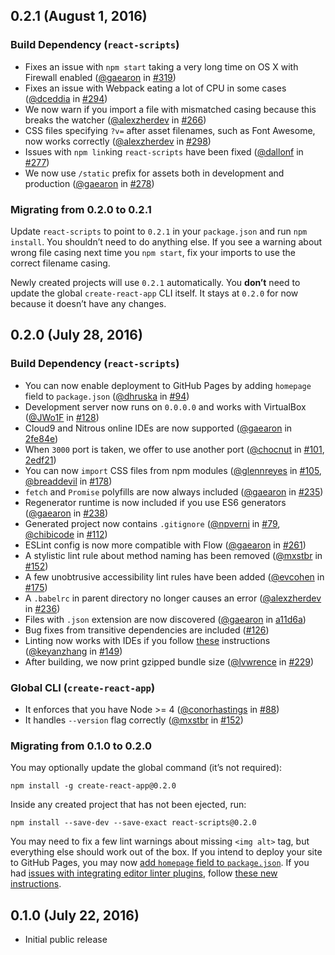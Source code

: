 ## 0.2.1 (August 1, 2016)

### Build Dependency (`react-scripts`)

* Fixes an issue with `npm start` taking a very long time on OS X with Firewall enabled ([@gaearon](https://github.com/gaearon) in [#319](https://github.com/facebookincubator/create-react-app/pull/319))
* Fixes an issue with Webpack eating a lot of CPU in some cases ([@dceddia](https://github.com/dceddia) in [#294](https://github.com/facebookincubator/create-react-app/pull/294))
* We now warn if you import a file with mismatched casing because this breaks the watcher ([@alexzherdev](https://github.com/alexzherdev) in [#266](https://github.com/facebookincubator/create-react-app/pull/266))
* CSS files specifying `?v=` after asset filenames, such as Font Awesome, now works correctly ([@alexzherdev](https://github.com/alexzherdev) in [#298](https://github.com/facebookincubator/create-react-app/pull/298))
* Issues with `npm link`ing `react-scripts` have been fixed ([@dallonf](https://github.com/dallonf) in [#277](https://github.com/facebookincubator/create-react-app/pull/277))
* We now use `/static` prefix for assets both in development and production ([@gaearon](https://github.com/gaearon) in [#278](https://github.com/facebookincubator/create-react-app/pull/278))

### Migrating from 0.2.0 to 0.2.1

Update `react-scripts` to point to `0.2.1` in your `package.json` and run `npm install`. You shouldn’t need to do anything else. If you see a warning about wrong file casing next time you `npm start`, fix your imports to use the correct filename casing.

Newly created projects will use `0.2.1` automatically. You **don’t** need to update the global `create-react-app` CLI itself. It stays at `0.2.0` for now because it doesn’t have any changes.

## 0.2.0 (July 28, 2016)

### Build Dependency (`react-scripts`)

* You can now enable deployment to GitHub Pages by adding `homepage` field to `package.json` ([@dhruska](https://github.com/dhruska) in [#94](https://github.com/facebookincubator/create-react-app/pull/94))
* Development server now runs on `0.0.0.0` and works with VirtualBox ([@JWo1F](https://github.com/JWo1F) in [#128](https://github.com/facebookincubator/create-react-app/pull/128))
* Cloud9 and Nitrous online IDEs are now supported ([@gaearon](http://github.com/gaearon) in [2fe84e](https://github.com/facebookincubator/create-react-app/commit/2fe84ecded55f1d5258d91f9c2c07698ae0d2fb4))
* When `3000` port is taken, we offer to use another port ([@chocnut](https://github.com/chocnut) in [#101](https://github.com/facebookincubator/create-react-app/pull/101), [2edf21](https://github.com/facebookincubator/create-react-app/commit/2edf2180f2aa6bf647807d0b1fcd95f4cfe4a558))
* You can now `import` CSS files from npm modules ([@glennreyes](https://github.com/glennreyes) in [#105](https://github.com/facebookincubator/create-react-app/pull/105), [@breaddevil](https://github.com/breaddevil) in [#178](https://github.com/facebookincubator/create-react-app/pull/178))
* `fetch` and `Promise` polyfills are now always included ([@gaearon](https://github.com/gaearon) in [#235](https://github.com/facebookincubator/create-react-app/pull/235))
* Regenerator runtime is now included if you use ES6 generators ([@gaearon](https://github.com/gaearon) in [#238](https://github.com/facebookincubator/create-react-app/pull/238))
* Generated project now contains `.gitignore` ([@npverni](https://github.com/npverni) in [#79](https://github.com/facebookincubator/create-react-app/pull/79), [@chibicode](https://github.com/chibicode) in [#112](https://github.com/facebookincubator/create-react-app/pull/112))
* ESLint config is now more compatible with Flow ([@gaearon](https://github.com/gaearon) in [#261](https://github.com/facebookincubator/create-react-app/pull/261))
* A stylistic lint rule about method naming has been removed ([@mxstbr](https://github.com/mxstbr) in [#152](https://github.com/facebookincubator/create-react-app/pull/157))
* A few unobtrusive accessibility lint rules have been added ([@evcohen](https://github.com/evcohen) in [#175](https://github.com/facebookincubator/create-react-app/pull/175))
* A `.babelrc` in parent directory no longer causes an error ([@alexzherdev](https://github.com/alexzherdev) in [#236](https://github.com/facebookincubator/create-react-app/pull/236))
* Files with `.json` extension are now discovered ([@gaearon](https://github.com/gaearon) in [a11d6a](https://github.com/facebookincubator/create-react-app/commit/a11d6a398f487f9163880dd34667b1d3e14b147a))
* Bug fixes from transitive dependencies are included ([#126](https://github.com/facebookincubator/create-react-app/issues/126))
* Linting now works with IDEs if you follow [these](https://github.com/facebookincubator/create-react-app/blob/master/template/README.md#display-lint-output-in-the-editor) instructions ([@keyanzhang](https://github.com/keyanzhang) in [#149](https://github.com/facebookincubator/create-react-app/pull/149))
* After building, we now print gzipped bundle size ([@lvwrence](https://github.com/lvwrence) in [#229](https://github.com/facebookincubator/create-react-app/pull/229))

### Global CLI (`create-react-app`)

* It enforces that you have Node >= 4 ([@conorhastings](https://github.com/conorhastings) in [#88](https://github.com/facebookincubator/create-react-app/pull/88))
* It handles `--version` flag correctly ([@mxstbr](https://github.com/mxstbr) in [#152](https://github.com/facebookincubator/create-react-app/pull/152))

### Migrating from 0.1.0 to 0.2.0

You may optionally update the global command (it’s not required):

```
npm install -g create-react-app@0.2.0
```

Inside any created project that has not been ejected, run:

```
npm install --save-dev --save-exact react-scripts@0.2.0
```

You may need to fix a few lint warnings about missing `<img alt>` tag, but everything else should work out of the box. If you intend to deploy your site to GitHub Pages, you may now [add `homepage` field to `package.json`](https://github.com/facebookincubator/create-react-app/blob/master/template/README.md#deploy-to-github-pages). If you had [issues with integrating editor linter plugins](https://github.com/facebookincubator/create-react-app/issues/124), follow [these new instructions](https://github.com/facebookincubator/create-react-app/blob/master/template/README.md#display-lint-output-in-the-editor).

## 0.1.0 (July 22, 2016)

* Initial public release
